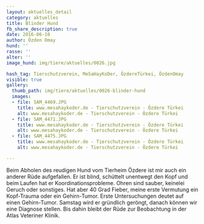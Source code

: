 ```yaml
---
layout: aktuelles_detail
category: aktuelles
title: Blinder Hund
fb_share_description: true
date: 2016-06-10
author: Özden Omay
hund: ''
rasse: ''
alter: ''
image_hund: img/tiere/aktuelles/0026.jpg

hash_tag: Tierschutzverein, MeSaHayKoDer, ÖzdereTürkei, ÖzdenOmay
visible: true
gallery:
  thumb_path: img/tiere/aktuelles/0026-blinder-hund
  images:
  - file: SAM_4469.JPG
    title: www.mesahaykoder.de - Tierschutzverein - Özdere Türkei
    alt: www.mesahaykoder.de - Tierschutzverein - Özdere Türkei
  - file: SAM_4471.JPG
    title: www.mesahaykoder.de - Tierschutzverein - Özdere Türkei
    alt: www.mesahaykoder.de - Tierschutzverein - Özdere Türkei
  - file: SAM_4475.JPG
    title: www.mesahaykoder.de - Tierschutzverein - Özdere Türkei
    alt: www.mesahaykoder.de - Tierschutzverein - Özdere Türkei

---
```


Beim Abholen des reudigen Hund vom Tierheim Özdere ist mir auch ein anderer Rüde aufgefallen.
Er ist blind, schüttelt unentwegt den Kopf und beim Laufen hat er Koordinationsprobleme.
Ohren sind sauber, keinelei Geruch oder sonstiges. Hat aber 40 Grad Fieber, meine erste Vermutung ein Kopf-Trauma oder ein Gehirn-Tumor.
Erste Untersuchungen deutet auf einen Gehirn-Tumor.
Samstag wird er gründlich geröngt, danach können wir eine Diagnose stellen. Bis dahin bleibt der Rüde zur Beobachtung in der Atlas Veteriner Klinik.
